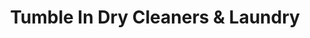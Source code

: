 ---
title: "Tumble In Dry Cleaners & Laundry"
url: /mahwah/tumble-in-dry-cleaners-und-laundry/
shop: Wäscherei
---